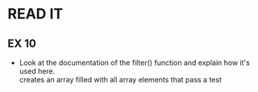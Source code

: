 # READ IT
## EX 10
* Look at the documentation of the filter() function and explain how it's used here.
<br>creates an array filled with all array elements that pass a test 